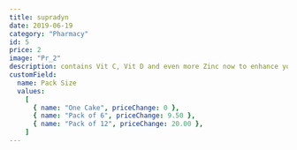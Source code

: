 ```yaml
---
title: supradyn
date: 2019-06-19
category: "Pharmacy"
id: 5
price: 2
image: "Pr_2"
description: contains Vit C, Vit D and even more Zinc now to enhance your immunity.
customField:
  name: Pack Size
  values:
    [
      { name: "One Cake", priceChange: 0 },
      { name: "Pack of 6", priceChange: 9.50 },
      { name: "Pack of 12", priceChange: 20.00 },
    ]
---
```


